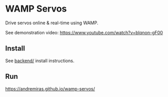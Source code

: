 # WAMP Servos

Drive servos online &amp; real-time using WAMP.

See demonstration video: https://www.youtube.com/watch?v=blqnon-gF00

## Install
See [backend/](https://github.com/AndreMiras/wamp-servos/tree/master/backend) install instructions.

## Run
https://andremiras.github.io/wamp-servos/
